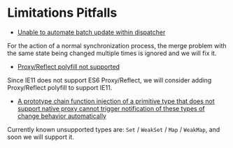 # Limitations Pitfalls

* [Unable to automate batch update within dispatcher](https://github.com/unadlib/iflow/issues/3)

For the action of a normal synchronization process, the merge problem with the same state being changed multiple times is ignored and we will fix it.

* [Proxy/Reflect polyfill not supported](https://github.com/unadlib/iflow/issues/2)

Since IE11 does not support ES6 Proxy/Reflect, we will consider adding Proxy/Reflect polyfill to support IE11.


* [A prototype chain function injection of a primitive type that does not support native proxy cannot trigger notification of these types of change behavior automatically](https://github.com/unadlib/iflow/issues/4)

Currently known unsupported types are: `Set` / `WeakSet` / `Map` / `WeakMap`, and soon we will support it.
 